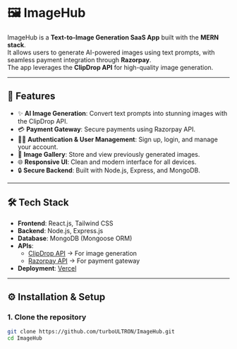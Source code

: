 # 🖼️ ImageHub

ImageHub is a **Text-to-Image Generation SaaS App** built with the **MERN stack**.  
It allows users to generate AI-powered images using text prompts, with seamless payment integration through **Razorpay**.  
The app leverages the **ClipDrop API** for high-quality image generation.  

---

## 🚀 Features
- ✨ **AI Image Generation**: Convert text prompts into stunning images with the ClipDrop API.  
- 💳 **Payment Gateway**: Secure payments using Razorpay API.  
- 👨‍💻 **Authentication & User Management**: Sign up, login, and manage your account.  
- 📂 **Image Gallery**: Store and view previously generated images.  
- 🌐 **Responsive UI**: Clean and modern interface for all devices.  
- 🔒 **Secure Backend**: Built with Node.js, Express, and MongoDB.  

---

## 🛠️ Tech Stack
- **Frontend**: React.js, Tailwind CSS  
- **Backend**: Node.js, Express.js  
- **Database**: MongoDB (Mongoose ORM)  
- **APIs**:  
  - [ClipDrop API](https://clipdrop.co/apis) → For image generation  
  - [Razorpay API](https://razorpay.com/docs/api/) → For payment gateway  
- **Deployment**: [Vercel](https://image-hub-gcod.vercel.app/)

---


## ⚙️ Installation & Setup

### 1. Clone the repository
```bash
git clone https://github.com/turboULTRON/ImageHub.git
cd ImageHub
